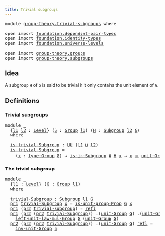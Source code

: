 ```yaml
---
title: Trivial subgroups
---
```


<pre class="Agda"><a id="43" class="Keyword">module</a> <a id="50" href="group-theory.trivial-subgroups.html" class="Module">group-theory.trivial-subgroups</a> <a id="81" class="Keyword">where</a>

<a id="88" class="Keyword">open</a> <a id="93" class="Keyword">import</a> <a id="100" href="foundation.dependent-pair-types.html" class="Module">foundation.dependent-pair-types</a>
<a id="132" class="Keyword">open</a> <a id="137" class="Keyword">import</a> <a id="144" href="foundation.identity-types.html" class="Module">foundation.identity-types</a>
<a id="170" class="Keyword">open</a> <a id="175" class="Keyword">import</a> <a id="182" href="foundation.universe-levels.html" class="Module">foundation.universe-levels</a>

<a id="210" class="Keyword">open</a> <a id="215" class="Keyword">import</a> <a id="222" href="group-theory.groups.html" class="Module">group-theory.groups</a>
<a id="242" class="Keyword">open</a> <a id="247" class="Keyword">import</a> <a id="254" href="group-theory.subgroups.html" class="Module">group-theory.subgroups</a>
</pre>
## Idea

A subgroup `H` of `G` is said to be trivial if it only contains the unit element of `G`.

## Definitions

### Trivial subgroups

<pre class="Agda"><a id="428" class="Keyword">module</a> <a id="435" href="group-theory.trivial-subgroups.html#435" class="Module">_</a>
  <a id="439" class="Symbol">{</a><a id="440" href="group-theory.trivial-subgroups.html#440" class="Bound">l1</a> <a id="443" href="group-theory.trivial-subgroups.html#443" class="Bound">l2</a> <a id="446" class="Symbol">:</a> <a id="448" href="Agda.Primitive.html#597" class="Postulate">Level</a><a id="453" class="Symbol">}</a> <a id="455" class="Symbol">(</a><a id="456" href="group-theory.trivial-subgroups.html#456" class="Bound">G</a> <a id="458" class="Symbol">:</a> <a id="460" href="group-theory.groups.html#2750" class="Function">Group</a> <a id="466" href="group-theory.trivial-subgroups.html#440" class="Bound">l1</a><a id="468" class="Symbol">)</a> <a id="470" class="Symbol">(</a><a id="471" href="group-theory.trivial-subgroups.html#471" class="Bound">H</a> <a id="473" class="Symbol">:</a> <a id="475" href="group-theory.subgroups.html#5146" class="Function">Subgroup</a> <a id="484" href="group-theory.trivial-subgroups.html#443" class="Bound">l2</a> <a id="487" href="group-theory.trivial-subgroups.html#456" class="Bound">G</a><a id="488" class="Symbol">)</a>
  <a id="492" class="Keyword">where</a>

  <a id="501" href="group-theory.trivial-subgroups.html#501" class="Function">is-trivial-Subgroup</a> <a id="521" class="Symbol">:</a> <a id="523" href="foundation-core.universe-levels.html#235" class="Primitive">UU</a> <a id="526" class="Symbol">(</a><a id="527" href="group-theory.trivial-subgroups.html#440" class="Bound">l1</a> <a id="530" href="Agda.Primitive.html#810" class="Primitive Operator">⊔</a> <a id="532" href="group-theory.trivial-subgroups.html#443" class="Bound">l2</a><a id="534" class="Symbol">)</a>
  <a id="538" href="group-theory.trivial-subgroups.html#501" class="Function">is-trivial-Subgroup</a> <a id="558" class="Symbol">=</a>
    <a id="564" class="Symbol">(</a><a id="565" href="group-theory.trivial-subgroups.html#565" class="Bound">x</a> <a id="567" class="Symbol">:</a> <a id="569" href="group-theory.groups.html#2993" class="Function">type-Group</a> <a id="580" href="group-theory.trivial-subgroups.html#456" class="Bound">G</a><a id="581" class="Symbol">)</a> <a id="583" class="Symbol">→</a> <a id="585" href="group-theory.subgroups.html#5907" class="Function">is-in-Subgroup</a> <a id="600" href="group-theory.trivial-subgroups.html#456" class="Bound">G</a> <a id="602" href="group-theory.trivial-subgroups.html#471" class="Bound">H</a> <a id="604" href="group-theory.trivial-subgroups.html#565" class="Bound">x</a> <a id="606" class="Symbol">→</a> <a id="608" href="group-theory.trivial-subgroups.html#565" class="Bound">x</a> <a id="610" href="foundation-core.identity-types.html#1865" class="Function Operator">＝</a> <a id="612" href="group-theory.groups.html#4037" class="Function">unit-Group</a> <a id="623" href="group-theory.trivial-subgroups.html#456" class="Bound">G</a>
</pre>
### The trivial subgroup

<pre class="Agda"><a id="664" class="Keyword">module</a> <a id="671" href="group-theory.trivial-subgroups.html#671" class="Module">_</a>
  <a id="675" class="Symbol">{</a><a id="676" href="group-theory.trivial-subgroups.html#676" class="Bound">l1</a> <a id="679" class="Symbol">:</a> <a id="681" href="Agda.Primitive.html#597" class="Postulate">Level</a><a id="686" class="Symbol">}</a> <a id="688" class="Symbol">(</a><a id="689" href="group-theory.trivial-subgroups.html#689" class="Bound">G</a> <a id="691" class="Symbol">:</a> <a id="693" href="group-theory.groups.html#2750" class="Function">Group</a> <a id="699" href="group-theory.trivial-subgroups.html#676" class="Bound">l1</a><a id="701" class="Symbol">)</a>
  <a id="705" class="Keyword">where</a>
  
  <a id="716" href="group-theory.trivial-subgroups.html#716" class="Function">trivial-Subgroup</a> <a id="733" class="Symbol">:</a> <a id="735" href="group-theory.subgroups.html#5146" class="Function">Subgroup</a> <a id="744" href="group-theory.trivial-subgroups.html#676" class="Bound">l1</a> <a id="747" href="group-theory.trivial-subgroups.html#689" class="Bound">G</a>
  <a id="751" href="foundation-core.dependent-pair-types.html#605" class="Field">pr1</a> <a id="755" href="group-theory.trivial-subgroups.html#716" class="Function">trivial-Subgroup</a> <a id="772" href="group-theory.trivial-subgroups.html#772" class="Bound">x</a> <a id="774" class="Symbol">=</a> <a id="776" href="group-theory.groups.html#4305" class="Function">is-unit-group-Prop</a> <a id="795" href="group-theory.trivial-subgroups.html#689" class="Bound">G</a> <a id="797" href="group-theory.trivial-subgroups.html#772" class="Bound">x</a>
  <a id="801" href="foundation-core.dependent-pair-types.html#605" class="Field">pr1</a> <a id="805" class="Symbol">(</a><a id="806" href="foundation-core.dependent-pair-types.html#617" class="Field">pr2</a> <a id="810" href="group-theory.trivial-subgroups.html#716" class="Function">trivial-Subgroup</a><a id="826" class="Symbol">)</a> <a id="828" class="Symbol">=</a> <a id="830" href="foundation-core.identity-types.html#1820" class="InductiveConstructor">refl</a>
  <a id="837" href="foundation-core.dependent-pair-types.html#605" class="Field">pr1</a> <a id="841" class="Symbol">(</a><a id="842" href="foundation-core.dependent-pair-types.html#617" class="Field">pr2</a> <a id="846" class="Symbol">(</a><a id="847" href="foundation-core.dependent-pair-types.html#617" class="Field">pr2</a> <a id="851" href="group-theory.trivial-subgroups.html#716" class="Function">trivial-Subgroup</a><a id="867" class="Symbol">))</a> <a id="870" class="DottedPattern Symbol">.(</a><a id="872" href="group-theory.groups.html#4037" class="DottedPattern Function">unit-Group</a> <a id="883" href="group-theory.trivial-subgroups.html#689" class="DottedPattern Bound">G</a><a id="884" class="DottedPattern Symbol">)</a> <a id="886" class="DottedPattern Symbol">.(</a><a id="888" href="group-theory.groups.html#4037" class="DottedPattern Function">unit-Group</a> <a id="899" href="group-theory.trivial-subgroups.html#689" class="DottedPattern Bound">G</a><a id="900" class="DottedPattern Symbol">)</a> <a id="902" href="foundation-core.identity-types.html#1820" class="InductiveConstructor">refl</a> <a id="907" href="foundation-core.identity-types.html#1820" class="InductiveConstructor">refl</a> <a id="912" class="Symbol">=</a>
    <a id="918" href="group-theory.groups.html#4454" class="Function">left-unit-law-mul-Group</a> <a id="942" href="group-theory.trivial-subgroups.html#689" class="Bound">G</a> <a id="944" class="Symbol">(</a><a id="945" href="group-theory.groups.html#4037" class="Function">unit-Group</a> <a id="956" href="group-theory.trivial-subgroups.html#689" class="Bound">G</a><a id="957" class="Symbol">)</a>
  <a id="961" href="foundation-core.dependent-pair-types.html#617" class="Field">pr2</a> <a id="965" class="Symbol">(</a><a id="966" href="foundation-core.dependent-pair-types.html#617" class="Field">pr2</a> <a id="970" class="Symbol">(</a><a id="971" href="foundation-core.dependent-pair-types.html#617" class="Field">pr2</a> <a id="975" href="group-theory.trivial-subgroups.html#716" class="Function">trivial-Subgroup</a><a id="991" class="Symbol">))</a> <a id="994" class="DottedPattern Symbol">.(</a><a id="996" href="group-theory.groups.html#4037" class="DottedPattern Function">unit-Group</a> <a id="1007" href="group-theory.trivial-subgroups.html#689" class="DottedPattern Bound">G</a><a id="1008" class="DottedPattern Symbol">)</a> <a id="1010" href="foundation-core.identity-types.html#1820" class="InductiveConstructor">refl</a> <a id="1015" class="Symbol">=</a>
    <a id="1021" href="group-theory.groups.html#5353" class="Function">inv-unit-Group</a> <a id="1036" href="group-theory.trivial-subgroups.html#689" class="Bound">G</a>
</pre>